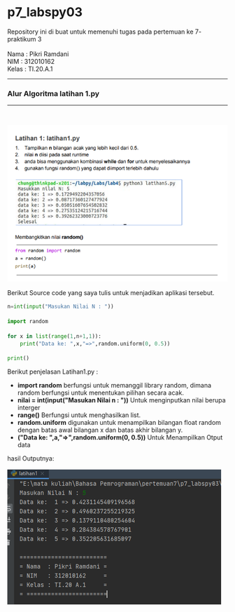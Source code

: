 # p7_labspy03
Repository ini di buat untuk memenuhi tugas pada pertemuan ke 7- praktikum 3 <br><br>
Nama    : Pikri Ramdani<br>
NIM     : 312010162<br>
Kelas   : TI.20.A.1<br>
<hr>

### Alur Algoritma latihan 1.py
<hr>
<br>

![latihan 1](gambar/soallatihan1.PNG)<br>

Berikut Source code yang saya tulis untuk menjadikan aplikasi tersebut.

``` python
n=int(input("Masukan Nilai N : "))

import random

for x in list(range(1,n+1,1)):
    print("Data ke: ",x,"=>",random.uniform(0, 0.5))

print()
```
 Berikut penjelasan Latihan1.py :
 
 *  **import random** berfungsi untuk memanggil library random, dimana random berfungsi untuk menentukan pilihan secara acak.
 *  **nilai = int(input("Masukan Nilai n : "))** Untuk menginputkan nilai berupa interger
 *  **range()** Berfungsi untuk menghasilkan list.
 *  **random.uniform** digunakan untuk menampilkan bilangan float random dengan batas awal bilangan x dan batas akhir bilangan y.
 *  **("Data ke: ",a,"=>",random.uniform(0, 0.5))** Untuk Menampilkan Otput data
 
 hasil Outputnya:<br><br>
 ![hasil outputan latihan 1](gambar/output1.PNG)
 

    
    
    
    
    
